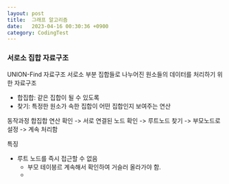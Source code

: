 ```yaml
---
layout: post
title:  그래프 알고리즘
date:   2023-04-16 00:30:36 +0900
category: CodingTest
---
```


### 서로소 집합 자료구조 
UNION-Find 자료구조 
서로소 부분 집합들로 나누어진 원소들의 데이터를 처리하기 위한 자료구조 
- 합집합: 같은 집합이 될 수 있도록 
- 찾기: 특정한 원소가 속한 집합이 어떤 집합인지 보여주는 연산

동작과정
    합집합 연산 확인 -> 서로 연결된 노드 확인 -> 루트노드 찾기 -> 부모노드로 설정 -> 계속 처리함 


특징 
- 루트 노드를 즉시 접근할 수 없음
    - 부모 테이븡르 계속해서 확인하여 거슬러 올라가야 함.
    - 
